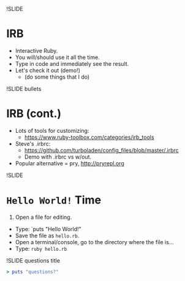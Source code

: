 !SLIDE
# IRB

* Interactive Ruby.
* You will/should use it all the time.
* Type in code and immediately see the result.
* Let's check it out (demo!)
    * (do some things that I do)

!SLIDE bullets
# IRB (cont.)

* Lots of tools for customizing:
    * https://www.ruby-toolbox.com/categories/irb_tools
* Steve's .irbrc:
    * https://github.com/turboladen/config_files/blob/master/.irbrc
    * Demo with .irbrc vs w/out.
* Popular alternative = pry, http://pryrepl.org


!SLIDE
# `Hello World!` Time

1. Open a file for editing.
+ Type: `puts "Hello World!"
+ Save the file as `hello.rb`.
+ Open a terminal/console, go to the directory where the file is...
+ Type: `ruby hello.rb`


!SLIDE questions title

```ruby
> puts "questions?"
```
